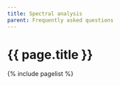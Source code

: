 ```yaml
---
title: Spectral analysis
parent: Frequently asked questions
---
```


# {{ page.title }}

{% include pagelist %}
